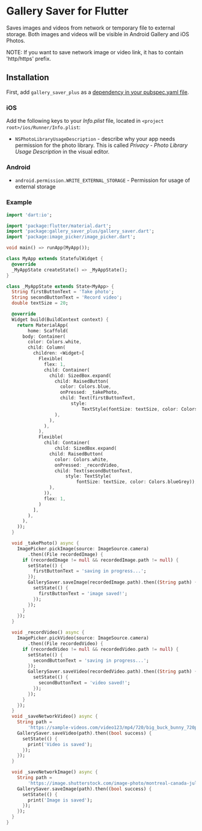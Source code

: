 # Gallery Saver for Flutter

Saves images and videos from network or temporary file to external storage. 
Both images and videos will be visible in Android Gallery and iOS Photos.

NOTE: If you want to save network image or video link, it has to contain 'http/https' prefix.


## Installation

First, add `gallery_saver_plus` as a [dependency in your pubspec.yaml file](https://flutter.io/platform-plugins/).

### iOS

Add the following keys to your _Info.plist_ file, located in `<project root>/ios/Runner/Info.plist`:

* `NSPhotoLibraryUsageDescription` - describe why your app needs permission for the photo library. This is called _Privacy - Photo Library Usage Description_ in the visual editor.

### Android

* `android.permission.WRITE_EXTERNAL_STORAGE` - Permission for usage of external storage

### Example

``` dart
import 'dart:io';

import 'package:flutter/material.dart';
import 'package:gallery_saver_plus/gallery_saver.dart';
import 'package:image_picker/image_picker.dart';

void main() => runApp(MyApp());

class MyApp extends StatefulWidget {
  @override
  _MyAppState createState() => _MyAppState();
}

class _MyAppState extends State<MyApp> {
  String firstButtonText = 'Take photo';
  String secondButtonText = 'Record video';
  double textSize = 20;

  @override
  Widget build(BuildContext context) {
    return MaterialApp(
        home: Scaffold(
      body: Container(
        color: Colors.white,
        child: Column(
          children: <Widget>[
            Flexible(
              flex: 1,
              child: Container(
                child: SizedBox.expand(
                  child: RaisedButton(
                    color: Colors.blue,
                    onPressed: _takePhoto,
                    child: Text(firstButtonText,
                        style:
                            TextStyle(fontSize: textSize, color: Colors.white)),
                  ),
                ),
              ),
            ),
            Flexible(
              child: Container(
                  child: SizedBox.expand(
                child: RaisedButton(
                  color: Colors.white,
                  onPressed: _recordVideo,
                  child: Text(secondButtonText,
                      style: TextStyle(
                          fontSize: textSize, color: Colors.blueGrey)),
                ),
              )),
              flex: 1,
            )
          ],
        ),
      ),
    ));
  }

  void _takePhoto() async {
    ImagePicker.pickImage(source: ImageSource.camera)
        .then((File recordedImage) {
      if (recordedImage != null && recordedImage.path != null) {
        setState(() {
          firstButtonText = 'saving in progress...';
        });
        GallerySaver.saveImage(recordedImage.path).then((String path) {
          setState(() {
            firstButtonText = 'image saved!';
          });
        });
      }
    });
  }

  void _recordVideo() async {
    ImagePicker.pickVideo(source: ImageSource.camera)
        .then((File recordedVideo) {
      if (recordedVideo != null && recordedVideo.path != null) {
        setState(() {
          secondButtonText = 'saving in progress...';
        });
        GallerySaver.saveVideo(recordedVideo.path).then((String path) {
          setState(() {
            secondButtonText = 'video saved!';
          });
        });
      }
    });
  }
  void _saveNetworkVideo() async {
    String path =
        'https://sample-videos.com/video123/mp4/720/big_buck_bunny_720p_1mb.mp4';
    GallerySaver.saveVideo(path).then((bool success) {
      setState(() {
        print('Video is saved');
      });
    });
  }

  void _saveNetworkImage() async {
    String path =
        'https://image.shutterstock.com/image-photo/montreal-canada-july-11-2019-600w-1450023539.jpg';
    GallerySaver.saveImage(path).then((bool success) {
      setState(() {
        print('Image is saved');
      });
    });
  }
}
```
